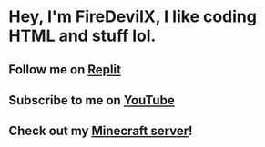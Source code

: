 # Hey, I'm FireDevilX, I like coding HTML and stuff lol.

## Follow me on [Replit](https://replit.com/@FireDevilX)

## Subscribe to me on [YouTube](https://youtube.com/@ljflashman9068)

## Check out my [Minecraft server](https://firecraft-client.firedevilx.repl.co)!

<!---
FireDevilX/FireDevilX is a ✨ special ✨ repository because its `README.md` (this file) appears on your GitHub profile.
You can click the Preview link to take a look at your changes.
--->
